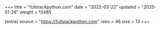 +++
title = "fullstackpython.com"
date = "2022-03-22"
updated = "2025-01-26"
weight = 13485

[extra]
source = "https://fullstackpython.com"
ratio = 46
size = 13
+++
